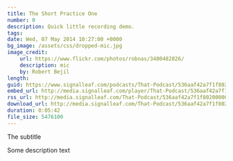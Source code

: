 ```yaml
---
title: The Short Practice One
number: 0
description: Quick little recording demo.
tags:
date: Wed, 07 May 2014 10:27:00 +0000
bg_image: /assets/css/dropped-mic.jpg
image_credit:
    url: https://www.flickr.com/photos/robnas/3400482826/
    description: mic
    by: Robert Bejil
length:
guid: https://www.signalleaf.com/podcasts/That-Podcast/536aaf42a7f1f80200000033
embed_url: http://media.signalleaf.com/player/That-Podcast/536aaf42a7f1f80200000033/
rss_url: http://media.signalleaf.com/That-Podcast/536aaf42a7f1f80200000033/rss/ep0.mp3
download_url: http://media.signalleaf.com/That-Podcast/536aaf42a7f1f80200000033/ep0.mp3
duration: 0:05:42
file_size: 5476100
---
```


The subtitle

Some description text

